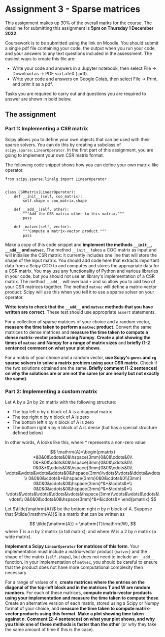 # Assignment 3 - Sparse matrices

This assignment makes up 30% of the overall marks for the course. The deadline for submitting this assignment is **5pm on Thursday 1 December 2022**.

Coursework is to be submitted using the link on Moodle. You should submit a single pdf file containing your code, the output when you run your code, and your answers
to any text questions included in the assessment. The easiest ways to create this file are:

- Write your code and answers in a Jupyter notebook, then select File -> Download as -> PDF via LaTeX (.pdf).
- Write your code and answers on Google Colab, then select File -> Print, and print it as a pdf.

Tasks you are required to carry out and questions you are required to answer are shown in bold below.

## The assignment

### Part 1: Implementing a CSR matrix
Scipy allows you to define your own objects that can be used with their sparse solvers. You can do this
by creating a subclass of `scipy.sparse.LinearOperator`. In the first part of this assignment, you are going to
implement your own CSR matrix format.

The following code snippet shows how you can define your own matrix-like operator.

```
from scipy.sparse.linalg import LinearOperator


class CSRMatrix(LinearOperator):
    def __init__(self, coo_matrix):
        self.shape = coo_matrix.shape

    def __add__(self, other):
        """Add the CSR matrix other to this matrix."""
        pass

    def _matvec(self, vector):
        """Compute a matrix-vector product."""
        pass
```

Make a copy of this code snippet and **implement the methods `__init__`, `__add__` and `matvec`.**
The method `__init__` takes a COO matrix as input and will initialise the CSR matrix: it currently includes one line
that will store the shape of the input matrix. You should add code here that extracts important data from a Scipy COO to and computes and stores the appropriate data
for a CSR matrix. You may use any functionality of Python and various libraries in your code, but you should not use an library's implementation of a CSR matrix.
The method `__add__` will overload `+` and so allow you to add two of your CSR matrices together.
The method `matvec` will define a matrix-vector product: Scipy will use this when you tell it to use a sparse solver on your operator.

**Write tests to check that the `__add__` and `matvec` methods that you have written are correct.** These test should use appropriate `assert` statements.

For a collection of sparse matrices of your choice and a random vector, **measure the time taken to perform a `matvec` product**. Convert the same matrices to dense matrices and **measure
the time taken to compute a dense matrix-vector product using Numpy**. **Create a plot showing the times of `matvec` and Numpy for a range of matrix sizes** and
**briefly (1-2 sentence) comment on what your plot shows**.

For a matrix of your choice and a random vector, **use Scipy's `gmres` and `cg` sparse solvers to solve a matrix problem using your CSR matrix**.
Check if the two solutions obtained are the same. 
**Briefly comment (1-2 sentences) on why the solutions are or are not the same (or are nearly but not exactly the same).**

### Part 2: Implementing a custom matrix
Let $\mathrm{A}$ by a $2n$ by $2n$ matrix with the following structure:

- The top left $n$ by $n$ block of $\mathrm{A}$ is a diagonal matrix
- The top right $n$ by $n$ block of $\mathrm{A}$ is zero
- The bottom left $n$ by $n$ block of $\mathrm{A}$ is zero
- The bottom right $n$ by $n$ block of $\mathrm{A}$ is dense (but has a special structure defined below)

In other words, $\mathrm{A}$ looks like this, where $*$ represents a non-zero value

$$
\mathrm{A}=\begin{pmatrix}
*&0&0&\cdots&0&\hspace{3mm}0&0&\cdots&0\\
0&*&0&\cdots&0&\hspace{3mm}0&0&\cdots&0\\
0&0&*&\cdots&0&\hspace{3mm}0&0&\cdots&0\\
\vdots&\vdots&\vdots&\ddots&0&\hspace{3mm}\vdots&\vdots&\ddots&\vdots\\
0&0&0&\cdots&*&\hspace{3mm}0&0&\cdots&0\\[3mm]
0&0&0&\cdots&0&\hspace{3mm}*&*&\cdots&*\\
0&0&0&\cdots&0&\hspace{3mm}*&*&\cdots&*\\
\vdots&\vdots&\vdots&\ddots&\vdots&\hspace{3mm}\vdots&\vdots&\ddots&\vdots\\
0&0&0&\cdots&0&\hspace{3mm}*&*&\cdots&*
\end{pmatrix}
$$

Let $\tilde{\mathrm{A}}$ be the bottom right $n$ by $n$ block of $\mathrm{A}$.
Suppose that $\tilde{\mathrm{A}}$ is a matrix that can be written as

$$
\tilde{\mathrm{A}} = \mathrm{T}\mathrm{W},
$$
where $\mathrm{T}$ is a $n$ by 2 matrix (a tall matrix);
and
where $\mathrm{W}$ is a 2 by $n$ matrix (a wide matrix).

**Implement a Scipy `LinearOperator` for matrices of this form**. Your implementation must include a matrix-vector product (`matvec`) and the shape of the matrix (`self.shape`), but
does not need to include an `__add__` function. In your implementation of `matvec`, you should be careful to ensure that the product does not have more computational complexity then necessary.

For a range of values of $n$, **create matrices where the entries on the diagonal of the top-left block and in the matrices $\mathrm{T}$ and $\mathrm{W}$ are random numbers**.
For each of these matrices, **compute matrix-vector products using your implementation and measure the time taken to compute these**. Create an alternative version of each matrix,
stored using a Scipy or Numpy format of your choice,
and **measure the time taken to compute matrix-vector products using this format**. **Make a plot showing time taken against $n$**. **Comment (2-4 sentences) on what your plot shows, and why you think
one of these methods is faster than the other** (or why they take the same amount of time if this is the case).
